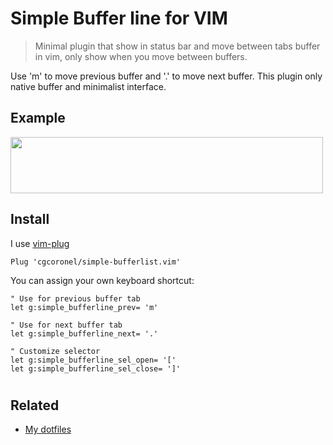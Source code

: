 # Simple Buffer line for VIM

> Minimal plugin that show in status bar and move between tabs buffer in vim, only show when you move between buffers.

Use 'm' to move previous buffer and '.' to move next buffer. This plugin only native buffer and minimalist interface.

## Example
<img src="https://github.com/cgcoronel/simple-bufferline.vim/blob/main/1.jpeg" width="500" height="90">

## Install

I use [vim-plug](https://github.com/junegunn/vim-plug)

```vim
Plug 'cgcoronel/simple-bufferlist.vim'
```

You can assign your own keyboard shortcut:

```vim
" Use for previous buffer tab
let g:simple_bufferline_prev= 'm'

" Use for next buffer tab
let g:simple_bufferline_next= '.'

" Customize selector
let g:simple_bufferline_sel_open= '['
let g:simple_bufferline_sel_close= ']'
```

#
## Related

* [My dotfiles](https://github.com/cgcoronel/vim-setup)

